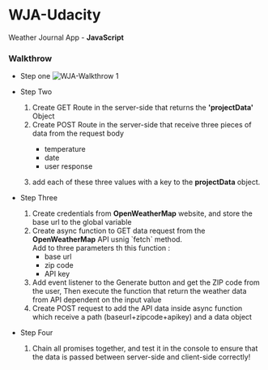 # WJA-Udacity
Weather Journal App - <b>JavaScript</b> 

### Walkthrow 
* Step one
![WJA-Walkthrow 1](https://user-images.githubusercontent.com/49618856/151500566-f86622a6-9879-4863-8f31-a3510286cc6c.jpg)

* Step Two
    <ol>
      <li>Create GET Route in the server-side that returns the <b>'projectData'</b> Object</li>
      <li>
         Create POST Route in the server-side that receive three pieces of data from the request body 
          <p> 
            <ul>
               <li>temperature</li>
               <li>date</li>
               <li>user response</li> 
            </ul>
          </p>
      </li>
      <li>
        add each of these three values with a key to the <b>projectData</b> object.
      </li>
    </ol>

* Step Three 
    <ol>
        <li>Create credentials from <b>OpenWeatherMap</b> website, and store the base url to the global variable</li>
        <li>
            Create async function to GET data request from the <b>OpenWeatherMap</b> API usnig `fetch` method.<br/> Add to three parameters th this function : 
            <ul>
               <li>base url</li>
               <li>zip code</li>
               <li>API key</li> 
            </ul>
        </li>
        <li>
            Add event listener to the Generate button and get the ZIP code from the user, Then execute the function that return the weather data from API dependent on             the input value
        </li>
        <li>Create POST request to add the API data inside async function which receive a path (baseurl+zipcode+apikey) and a data object</li>
    </ol>
    
* Step Four
   <ol>
        <li> Chain all promises together, and test it in the console to ensure that the data is passed between server-side and client-side correctly!</li>
   </ol>
